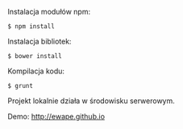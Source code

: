 
Instalacja modułów npm:

<code>$ npm install</code>

Instalacja bibliotek:

<code>$ bower install</code>

Kompilacja kodu:

<code>$ grunt</code>

Projekt lokalnie działa w środowisku serwerowym.

Demo:
http://ewape.github.io
